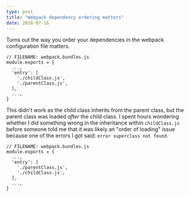```yaml
---
type: post
title: "Webpack dependency ordering matters"
date: 2018-07-16
---
```


Turns out the way you order your dependencies in the webpack configuration file matters.

```
// FILENAME: webpack.bundles.js
module.exports = {
  ...,
  'entry': [
    './childClass.js',
    './parentClass.js',
  ],
  ...,
}
```

This didn't work as the child class inherits from the parent class,
but the parent class was loaded _after_ the child class.
I spent hours wondering whether I did something wrong in the inheritance within `childClass.js`
before someone told me that it was likely an "order of loading" issue
because one of the errors I got said: `error superclass not found`.

```
// FILENAME: webpack.bundles.js
module.exports = {
  ...,
  'entry': [
    './parentClass.js',
    './childClass.js',
  ],
  ...,
}
```

